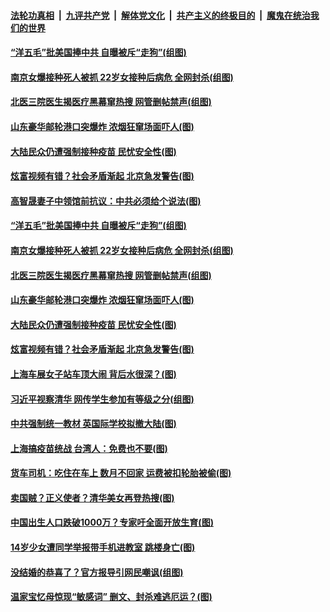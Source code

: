 ####  [法轮功真相](../../../../basic/blob/master/README.md?t=04212202) &nbsp;|&nbsp; [九评共产党](../../../../9ping.md/blob/master/README.md?t=04212202) &nbsp;|&nbsp; [解体党文化](../../../../jtdwh.md/blob/master/README.md?t=04212202)  &nbsp;|&nbsp; [共产主义的终极目的](../../../../gczydzjmd.md/blob/master/README.md?t=04212202) &nbsp;|&nbsp; [魔鬼在统治我们的世界](../../../../mgztzwmdsj.md/blob/master/README.md?t=04212202) 

#### [“洋五毛”批美国捧中共 自曝被斥“走狗”(组图)](../pages/p1/969402.md?t=04212202) 

#### [南京女爆接种死人被抓 22岁女接种后病危 全网封杀(组图)](../pages/p1/969334.md?t=04212202) 

#### [北医三院医生揭医疗黑幕窜热搜 网管删帖禁声(组图)](../pages/p1/969390.md?t=04212202) 

#### [山东豪华邮轮港口突爆炸 浓烟狂窜场面吓人(图)](../pages/p1/969368.md?t=04212202) 

#### [大陆民众仍遭强制接种疫苗 民忧安全性(图)](../pages/p1/969311.md?t=04212202) 

#### [炫富视频有错？社会矛盾渐起 北京急发警告(图)](../pages/p1/969325.md?t=04212202) 


#### [高智晟妻子中领馆前抗议：中共必须给个说法(图)](../pages/p1/969411.md?t=04212202) 

#### [“洋五毛”批美国捧中共 自曝被斥“走狗”(组图)](../pages/p1/969402.md?t=04212202) 

#### [南京女爆接种死人被抓 22岁女接种后病危 全网封杀(组图)](../pages/p1/969334.md?t=04212202) 

#### [北医三院医生揭医疗黑幕窜热搜 网管删帖禁声(组图)](../pages/p1/969390.md?t=04212202) 

#### [山东豪华邮轮港口突爆炸 浓烟狂窜场面吓人(图)](../pages/p1/969368.md?t=04212202) 

#### [大陆民众仍遭强制接种疫苗 民忧安全性(图)](../pages/p1/969311.md?t=04212202) 

#### [炫富视频有错？社会矛盾渐起 北京急发警告(图)](../pages/p1/969325.md?t=04212202) 

#### [上海车展女子站车顶大闹 背后水很深？(图)](../pages/p1/969293.md?t=04212202) 


#### [习近平视察清华 网传学生参加有等级之分(组图)](../pages/p1/969281.md?t=04212202) 

#### [中共强制统一教材 英国际学校拟撤大陆(图)](../pages/p1/969260.md?t=04212202) 

#### [上海搞疫苗统战 台湾人：免费也不要(图)](../pages/p1/969268.md?t=04212202) 

#### [货车司机：吃住在车上 数月不回家 运费被扣轮胎被偷(图)](../pages/p1/969239.md?t=04212202) 

#### [卖国贼？正义使者？清华美女再登热搜(图)](../pages/p1/969224.md?t=04212202) 

#### [中国出生人口跌破1000万？专家吁全面开放生育(图)](../pages/p1/969223.md?t=04212202) 

#### [14岁少女遭同学举报带手机进教室 跳楼身亡(图)](../pages/p1/969205.md?t=04212202) 


#### [没结婚的恭喜了？官方报导引网民嘲讽(组图)](../pages/p1/969185.md?t=04212202) 

#### [温家宝忆母惊现“敏感词” 删文、封杀难逃厄运？(图)](../pages/p1/969155.md?t=04212202) 

